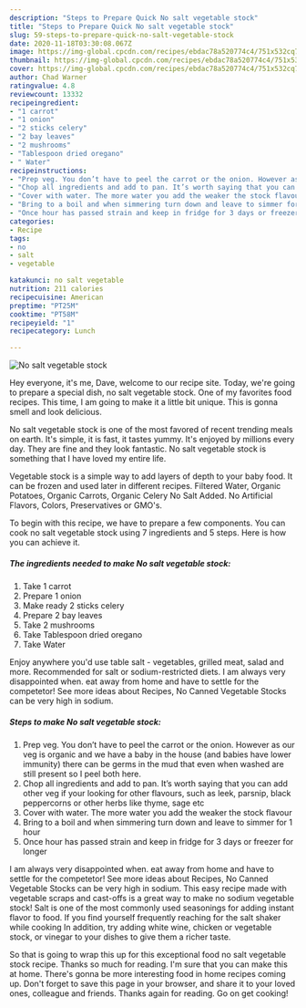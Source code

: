 ```yaml
---
description: "Steps to Prepare Quick No salt vegetable stock"
title: "Steps to Prepare Quick No salt vegetable stock"
slug: 59-steps-to-prepare-quick-no-salt-vegetable-stock
date: 2020-11-18T03:30:08.067Z
image: https://img-global.cpcdn.com/recipes/ebdac78a520774c4/751x532cq70/no-salt-vegetable-stock-recipe-main-photo.jpg
thumbnail: https://img-global.cpcdn.com/recipes/ebdac78a520774c4/751x532cq70/no-salt-vegetable-stock-recipe-main-photo.jpg
cover: https://img-global.cpcdn.com/recipes/ebdac78a520774c4/751x532cq70/no-salt-vegetable-stock-recipe-main-photo.jpg
author: Chad Warner
ratingvalue: 4.8
reviewcount: 13332
recipeingredient:
- "1 carrot"
- "1 onion"
- "2 sticks celery"
- "2 bay leaves"
- "2 mushrooms"
- "Tablespoon dried oregano"
- " Water"
recipeinstructions:
- "Prep veg. You don’t have to peel the carrot or the onion. However as our veg is organic and we have a baby in the house (and babies have lower immunity) there can be germs in the mud that even when washed are still present so I peel both here."
- "Chop all ingredients and add to pan. It’s worth saying that you can add other veg if your looking for other flavours, such as leek, parsnip, black peppercorns or other herbs like thyme, sage etc"
- "Cover with water. The more water you add the weaker the stock flavour"
- "Bring to a boil and when simmering turn down and leave to simmer for 1 hour"
- "Once hour has passed strain and keep in fridge for 3 days or freezer for longer"
categories:
- Recipe
tags:
- no
- salt
- vegetable

katakunci: no salt vegetable 
nutrition: 211 calories
recipecuisine: American
preptime: "PT25M"
cooktime: "PT58M"
recipeyield: "1"
recipecategory: Lunch

---
```



![No salt vegetable stock](https://img-global.cpcdn.com/recipes/ebdac78a520774c4/751x532cq70/no-salt-vegetable-stock-recipe-main-photo.jpg)

Hey everyone, it's me, Dave, welcome to our recipe site. Today, we're going to prepare a special dish, no salt vegetable stock. One of my favorites food recipes. This time, I am going to make it a little bit unique. This is gonna smell and look delicious.

No salt vegetable stock is one of the most favored of recent trending meals on earth. It's simple, it is fast, it tastes yummy. It's enjoyed by millions every day. They are fine and they look fantastic. No salt vegetable stock is something that I have loved my entire life.

Vegetable stock is a simple way to add layers of depth to your baby food. It can be frozen and used later in different recipes. Filtered Water, Organic Potatoes, Organic Carrots, Organic Celery No Salt Added. No Artificial Flavors, Colors, Preservatives or GMO&#39;s.


To begin with this recipe, we have to prepare a few components. You can cook no salt vegetable stock using 7 ingredients and 5 steps. Here is how you can achieve it.

<!--inarticleads1-->

##### The ingredients needed to make No salt vegetable stock:

1. Take 1 carrot
1. Prepare 1 onion
1. Make ready 2 sticks celery
1. Prepare 2 bay leaves
1. Take 2 mushrooms
1. Take Tablespoon dried oregano
1. Take  Water


Enjoy anywhere you&#39;d use table salt - vegetables, grilled meat, salad and more. Recommended for salt or sodium-restricted diets. I am always very disappointed when. eat away from home and have to settle for the competetor! See more ideas about Recipes, No Canned Vegetable Stocks can be very high in sodium. 

<!--inarticleads2-->

##### Steps to make No salt vegetable stock:

1. Prep veg. You don’t have to peel the carrot or the onion. However as our veg is organic and we have a baby in the house (and babies have lower immunity) there can be germs in the mud that even when washed are still present so I peel both here.
1. Chop all ingredients and add to pan. It’s worth saying that you can add other veg if your looking for other flavours, such as leek, parsnip, black peppercorns or other herbs like thyme, sage etc
1. Cover with water. The more water you add the weaker the stock flavour
1. Bring to a boil and when simmering turn down and leave to simmer for 1 hour
1. Once hour has passed strain and keep in fridge for 3 days or freezer for longer


I am always very disappointed when. eat away from home and have to settle for the competetor! See more ideas about Recipes, No Canned Vegetable Stocks can be very high in sodium. This easy recipe made with vegetable scraps and cast-offs is a great way to make no sodium vegetable stock! Salt is one of the most commonly used seasonings for adding instant flavor to food. If you find yourself frequently reaching for the salt shaker while cooking In addition, try adding white wine, chicken or vegetable stock, or vinegar to your dishes to give them a richer taste. 

So that is going to wrap this up for this exceptional food no salt vegetable stock recipe. Thanks so much for reading. I'm sure that you can make this at home. There's gonna be more interesting food in home recipes coming up. Don't forget to save this page in your browser, and share it to your loved ones, colleague and friends. Thanks again for reading. Go on get cooking!
